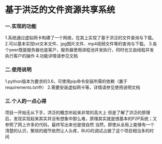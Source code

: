# 基于洪泛的文件资源共享系统
### 一.实现的功能
1.系统通过虚拟网卡构建了一个网络，在其上实现了基于洪泛的文件查询与下载。
2.可以基本实现txt文本文件、jpg图片文件、mp4视频文件等的查询与下载。
3.各个peer既是服务器也是客户，服务器使用进程池并发执行，同时也又由线程并发执行客户的操作
4.功能详情请参见文档

### 二.使用说明
1.python版本为要求的3.6，可使用pip命令安装所需的依赖（置于requirements.txt中）
2.需要安装虚拟网卡等，详情请参见使用说明文档

### 三.个人的一点心得
项目一开始无从下手，洪泛的概念听起来非常的高大上
但是了解了洪泛的原理后，发现实现起来其实并没有想象中那么难，原理其实就是很基本的P2P系统；又参照了网上许多的代码，最终写出来也是很自然
当然，即使从全局上能够有一个清楚的认识，繁琐的细节依然让人头疼，BUG的调试占据了这个项目相当多的时间	